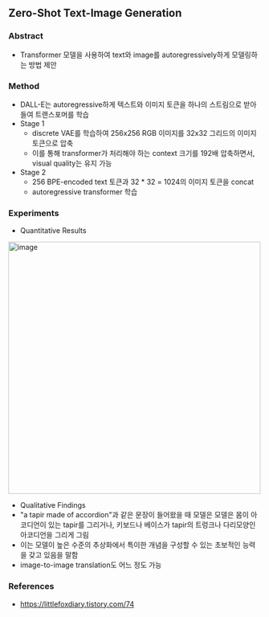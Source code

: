 
## Zero-Shot Text-Image Generation

### Abstract
- Transformer 모델을 사용하여 text와 image를 autoregressively하게 모델링하는 방법 제안

### Method
- DALL-E는 autoregressive하게 텍스트와 이미지 토큰을 하나의 스트림으로 받아들여 트랜스포머를 학습
- Stage 1
  - discrete VAE를 학습하여 256x256 RGB 이미지를 32x32 그리드의 이미지 토큰으로 압축
  - 이를 통해 transformer가 처리해야 하는 context 크기를 192배 압축하면서, visual quality는 유지 가능
- Stage 2
  - 256 BPE-encoded text 토큰과 32 * 32 = 1024의 이미지 토큰을 concat
  - autoregressive transformer 학습

### Experiments
- Quantitative Results
<img width="502" alt="image" src="https://user-images.githubusercontent.com/48814946/120315183-06c26780-c317-11eb-90db-bcecb829ab60.png">

- Qualitative Findings
- "a tapir made of accordion"과 같은 문장이 들어왔을 때 모델은 모델은 몸이 아코디언이 있는 tapir를 그리거나, 키보드나 베이스가 tapir의 트렁크나 다리모양인 아코디언을 그리게 그림
- 이는 모델이 높은 수준의 추상화에서 특이한 개념을 구성할 수 있는 초보적인 능력을 갖고 있음을 말함
- image-to-image translation도 어느 정도 가능



### References
- https://littlefoxdiary.tistory.com/74
